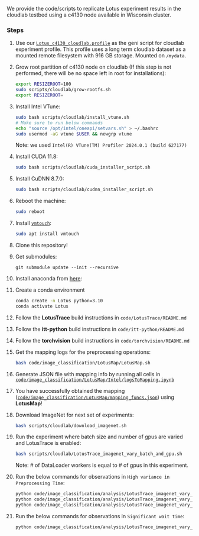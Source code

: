 We provide the code/scripts to replicate Lotus experiment results in the cloudlab testbed using a c4130 node available in Wisconsin cluster.

### Steps

1. Use our [`Lotus_c4130_cloudlab.profile`](Lotus_c4130_cloudlab.profile) as the geni script for cloudlab experiment profile. This profile uses a long term cloudlab dataset as a mounted remote filesystem with 916 GB storage. Mounted on `/mydata`.

2. Grow root partition of c4130 node on cloudlab (If this step is not performed, there will be no space left in root for installations):
    ```bash
    export RESIZEROOT=100
    sudo scripts/cloudlab/grow-rootfs.sh
    export RESIZEROOT=
    ```
3. Install Intel VTune:
    ```bash
    sudo bash scripts/cloudlab/install_vtune.sh
    # Make sure to run below commands 
    echo "source /opt/intel/oneapi/setvars.sh" > ~/.bashrc
    sudo usermod -aG vtune $USER && newgrp vtune
    ```
    Note: we used `Intel(R) VTune(TM) Profiler 2024.0.1 (build 627177)`
4. Install CUDA 11.8:
    ```bash
    sudo bash scripts/cloudlab/cuda_installer_script.sh
    ```
5. Install CuDNN 8.7.0:
    ```bash
    sudo bash scripts/cloudlab/cudnn_installer_script.sh
    ```
6. Reboot the machine:
    ```bash
    sudo reboot
    ```
7. Install [`vmtouch`](https://linux.die.net/man/8/vmtouch):
    ```bash
    sudo apt install vmtouch
    ```
8. Clone this repository!
9. Get submodules:

    ```git
    git submodule update --init --recursive
    ```
10. Install anaconda from [here](https://conda.io/projects/conda/en/latest/user-guide/install/linux.html): 
11. Create a conda environment
    ```bash
    conda create -n Lotus python=3.10
    conda activate Lotus
    ```
12. Follow the **LotusTrace** build instructions in `code/LotusTrace/README.md`
13. Follow the **itt-python** build instructions in `code/itt-python/README.md`
14. Follow the **torchvision** build instructions in `code/torchvision/README.md`
15. Get the mapping logs for the preprocessing operations:
    ```bash
    bash code/image_classification/LotusMap/LotusMap.sh
    ```
16. Generate JSON file with mapping info by running all cells in [`code/image_classification/LotusMap/Intel/logsToMapping.ipynb`](code/image_classification/LotusMap/Intel/logsToMapping.ipynb)
17. You have successfully obtained the mapping ([`code/image_classification/LotusMap/mapping_funcs.json`](code/image_classification/LotusMap/Intel/mapping_funcs.json)) using **LotusMap**!
18. Download ImageNet for next set of experiments:
    ```bash
    bash scripts/cloudlab/download_imagenet.sh
    ```
19. Run the experiment where batch size and number of gpus are varied and LotusTrace is enabled:
    ```bash
    bash scripts/cloudlab/LotusTrace_imagenet_vary_batch_and_gpu.sh
    ```
    Note: # of DataLoader workers is equal to # of gpus in this experiment.
20. Run the below commands for observations in `High variance in Preprocessing Time`:
    ```bash
    python code/image_classification/analysis/LotusTrace_imagenet_vary_batch_and_gpu/preprocessing_time_stats.py --remove_outliers
    python code/image_classification/analysis/LotusTrace_imagenet_vary_batch_and_gpu/iqr_and_stddev_preprocessing_time_stats.py --remove_outliers
    python code/image_classification/analysis/LotusTrace_imagenet_vary_batch_and_gpu/box_plot_preprocessing_time.py --remove_outliers
    ```
21. Run the below commands for observations in `Significant wait time`:
    ```bash
    python code/image_classification/analysis/LotusTrace_imagenet_vary_batch_and_gpu/delay_and_wait_time_stats_and_plot.py --sort_criteria duration
    ```